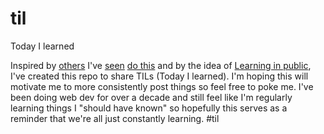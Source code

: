 # til

Today I learned

Inspired by [others](https://github.com/jbranchaud/til) I've [seen](https://github.com/simonw/til) [do this](https://til.hashrocket.com/) and by the idea of [Learning in public](https://dev.to/jbranchaud/how-i-built-a-learning-machine-45k9), I've created this repo to share TILs (Today I learned). I'm hoping this will motivate me to more consistently post things so feel free to poke me. I've been doing web dev for over a decade and still feel like I'm regularly learning things I "should have known" so hopefully this serves as a reminder that we're all just constantly learning. #til